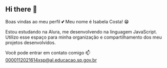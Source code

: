 ## Hi there 👋

Boas vindas ao meu perfil 💕
Meu nome é Isabela Costa! 😁

Estou estudando na Alura, me desenvolvendo na linguagem JavaScript.
Utilizo esse espaço para minha organização e compartilhamento dos meu projetos desenvolvidos.

Você pode entrar em contato comigo 📫
0000112021614xsp@al.educacao.sp.gov.br
